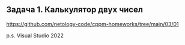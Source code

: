 ## Задача 1. Калькулятор двух чисел

https://github.com/netology-code/cppm-homeworks/tree/main/03/01

p.s. Visual Studio 2022